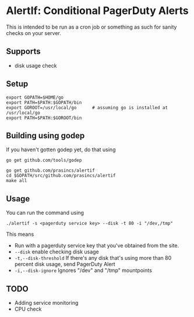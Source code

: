 # AlertIf: Conditional PagerDuty Alerts

This is intended to be run as a cron job or something as such for sanity checks on your server. 

## Supports

- disk usage check

## Setup

```
export GOPATH=$HOME/go
export PATH=$PATH:$GOPATH/bin
export GOROOT=/usr/local/go      # assuming go is installed at /usr/local/go
export PATH=$PATH:$GOROOT/bin
```

## Building using godep

If you haven't gotten godep yet, do that using 

`go get github.com/tools/godep`

```
go get github.com/prasincs/alertif
cd $GOPATH/src/github.com/prasincs/alertif
make all
```


## Usage

You can run the command using 

`./alertif -s <pagerduty service key> --disk -t 80 -i "/dev,/tmp"`

This means 

* Run with a pagerduty service key that you've obtained from the site.
* `--disk` enable checking disk usage
* `-t,--disk-threshold` If there's any disk that's using more than 80 percent disk usage, send PagerDuty Alert
* `-i,--disk-ignore` Ignores "/dev" and "/tmp" mountpoints

## TODO

* Adding service monitoring
* CPU check
